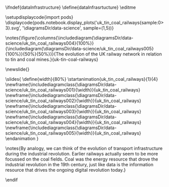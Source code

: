 \ifndef{dataInfrastructure}
\define{dataInfrasrtucture}
\editme

\setupdisplaycode{import pods}
\displaycode{pods.notebook.display_plots('uk_tin_coal_railways{sample:0>3}.svg', 
                            '\diagramsDir/data-science', sample=(1,5))}

\notes{\figure{\columns{\includediagram{\diagramsDir/data-science/uk_tin_coal_railways004}{100%}}{\includediagram{\diagramsDir/data-science/uk_tin_coal_railways005}{100%}}{50%}{50%}}}{The evolution of the UK railway network in relation to tin and coal mines.}{uk-tin-coal-railways}

\newslide{}

\slides{
\define{width}{80%}
\startanimation{uk_tin_coal_railways}{1}{4}
\newframe{\includediagramclass{\diagramsDir/data-science/uk_tin_coal_railways001}{\width}}{uk_tin_coal_railways}
\newframe{\includediagramclass{\diagramsDir/data-science/uk_tin_coal_railways002}{\width}}{uk_tin_coal_railways}
\newframe{\includediagramclass{\diagramsDir/data-science/uk_tin_coal_railways003}{\width}}{uk_tin_coal_railways}
\newframe{\includediagramclass{\diagramsDir/data-science/uk_tin_coal_railways004}{\width}}{uk_tin_coal_railways}
\newframe{\includediagramclass{\diagramsDir/data-science/uk_tin_coal_railways005}{\width}}{uk_tin_coal_railways}
\endanimation
}

\notes{By analogy, we can think of the evolution of transport infrastructure during the industrial revolution. Earlier railways actually seem to be more focussed on the coal fields. Coal was the energy resource that drove the industrial revolution in the 19th century, just like data is the information resource that drives the ongoing digital revolution today.}

\endif
